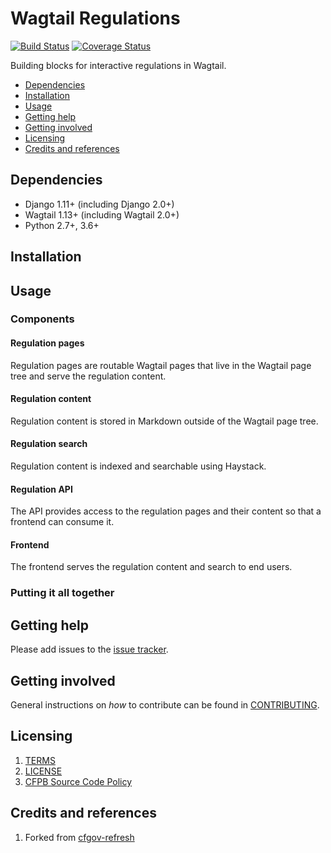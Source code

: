 # Wagtail Regulations

[![Build Status](https://travis-ci.org/cfpb/wagtail-regulations.svg?branch=master)](https://travis-ci.org/cfpb/wagtail-regulations)
[![Coverage Status](https://coveralls.io/repos/github/cfpb/wagtail-regulations/badge.svg?branch=master)](https://coveralls.io/github/cfpb/wagtail-regulations?branch=master)

Building blocks for interactive regulations in Wagtail.

- [Dependencies](#dependencies)
- [Installation](#installation)
- [Usage](#usage)
- [Getting help](#getting-help)
- [Getting involved](#getting-involved)
- [Licensing](#licensing)
- [Credits and references](#credits-and-references)

## Dependencies

- Django 1.11+ (including Django 2.0+)
- Wagtail 1.13+ (including Wagtail 2.0+)
- Python 2.7+, 3.6+

## Installation


## Usage


### Components


#### Regulation pages

Regulation pages are routable Wagtail pages that live in the Wagtail page 
tree and serve the regulation content.


#### Regulation content

Regulation content is stored in Markdown outside of the Wagtail page tree.


#### Regulation search

Regulation content is indexed and searchable using Haystack.


#### Regulation API

The API provides access to the regulation pages and their content so that a 
frontend can consume it.


#### Frontend

The frontend serves the regulation content and search to end users.


### Putting it all together



## Getting help

Please add issues to the [issue tracker](https://github.com/cfpb/wagtail-regulations/issues).

## Getting involved

General instructions on _how_ to contribute can be found in [CONTRIBUTING](CONTRIBUTING.md).

## Licensing
1. [TERMS](TERMS.md)
2. [LICENSE](LICENSE)
3. [CFPB Source Code Policy](https://github.com/cfpb/source-code-policy/)

## Credits and references

1. Forked from [cfgov-refresh](https://github.com/cfpb/cfgov-refresh)
